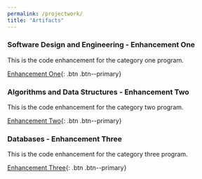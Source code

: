 ```yaml
---
permalink: /projectwork/
title: "Artifacts"
---
```



### Software Design and Engineering - Enhancement One

This is the code enhancement for the category one program.

[Enhancement One](/projectwork/artifact-1){: .btn .btn--primary}

### Algorithms and Data Structures - Enhancement Two

This is the code enhancement for the category two program.

[Enhancement Two](/projectwork/artifact-2){: .btn .btn--primary}

### Databases - Enhancement Three

This is the code enhancement for the category three program.

[Enhancement Three](/projectwork/artifact-3){: .btn .btn--primary}
